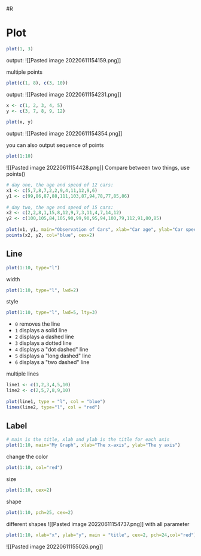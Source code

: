 #R     

# Plot
```R
plot(1, 3)
```
output:
![[Pasted image 20220611154159.png]]

multiple points
```R
plot(c(1, 8), c(3, 10))
```
output:
![[Pasted image 20220611154231.png]]
```R
x <- c(1, 2, 3, 4, 5)  
y <- c(3, 7, 8, 9, 12)  
  
plot(x, y)
```
output:
![[Pasted image 20220611154354.png]]

you can also output sequence of points
```R
plot(1:10)
```
![[Pasted image 20220611154428.png]]
Compare between two things, use points()
```R
# day one, the age and speed of 12 cars:  
x1 <- c(5,7,8,7,2,2,9,4,11,12,9,6)  
y1 <- c(99,86,87,88,111,103,87,94,78,77,85,86)  
  
# day two, the age and speed of 15 cars:  
x2 <- c(2,2,8,1,15,8,12,9,7,3,11,4,7,14,12)  
y2 <- c(100,105,84,105,90,99,90,95,94,100,79,112,91,80,85)  
  
plot(x1, y1, main="Observation of Cars", xlab="Car age", ylab="Car speed", col="red", cex=2)  
points(x2, y2, col="blue", cex=2)
```
## Line
```R
plot(1:10, type="l")
```
width
```R
plot(1:10, type="l", lwd=2)
```
style
```R
plot(1:10, type="l", lwd=5, lty=3)
```
-   `0` removes the line
-   `1` displays a solid line
-   `2` displays a dashed line
-   `3` displays a dotted line
-   `4` displays a "dot dashed" line
-   `5` displays a "long dashed" line
-   `6` displays a "two dashed" line

multiple lines
```R
line1 <- c(1,2,3,4,5,10)  
line2 <- c(2,5,7,8,9,10)  
  
plot(line1, type = "l", col = "blue")  
lines(line2, type="l", col = "red")
```
## Label
```R
# main is the title, xlab and ylab is the title for each axis
plot(1:10, main="My Graph", xlab="The x-axis", ylab="The y axis")
```
change the color 
```R
plot(1:10, col="red")
```
size
```R
plot(1:10, cex=2)
```
shape
```R
plot(1:10, pch=25, cex=2)
```
different shapes
![[Pasted image 20220611154737.png]]
with all parameter
```R
plot(1:10, xlab="x", ylab="y", main = "title", cex=2, pch=24,col="red")
```
![[Pasted image 20220611155026.png]]